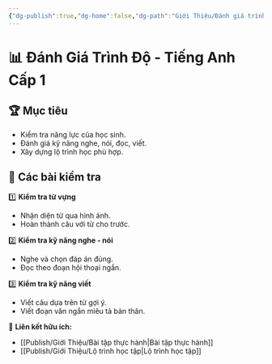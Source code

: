 ```yaml
---
{"dg-publish":true,"dg-home":false,"dg-path":"Giới Thiệu/Đánh giá trình độ.md","permalink":"/gioi-thieu/danh-gia-trinh-do/","dgPassFrontmatter":true,"updated":"2025-02-02T09:58:43.572+07:00"}
---
```



# 📊 Đánh Giá Trình Độ - Tiếng Anh Cấp 1  

## 🏆 Mục tiêu  
- Kiểm tra năng lực của học sinh.  
- Đánh giá kỹ năng nghe, nói, đọc, viết.  
- Xây dựng lộ trình học phù hợp.  

## 📌 Các bài kiểm tra  
1️⃣ **Kiểm tra từ vựng**  
   - Nhận diện từ qua hình ảnh.  
   - Hoàn thành câu với từ cho trước.  

2️⃣ **Kiểm tra kỹ năng nghe - nói**  
   - Nghe và chọn đáp án đúng.  
   - Đọc theo đoạn hội thoại ngắn.  

3️⃣ **Kiểm tra kỹ năng viết**  
   - Viết câu dựa trên từ gợi ý.  
   - Viết đoạn văn ngắn miêu tả bản thân.  

📌 **Liên kết hữu ích:**  
- [[Publish/Giới Thiệu/Bài tập thực hành\|Bài tập thực hành]]  
- [[Publish/Giới Thiệu/Lộ trình học tập\|Lộ trình học tập]]  
